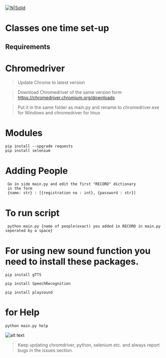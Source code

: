 [![N|Solid](https://www.freepnglogos.com/uploads/discord-logo-png/playerunknown-battlegrounds-bgparty-15.png)](https://discord.gg/9uumcceRaQ)
# Classes one time set-up


## Requirements

# Chromedriver

>Update Chrome to latest version

>Download Chromedriver of the same version form https://chromedriver.chromium.org/downloads

>Put it in the same folder as main.py and rename to chromedriver.exe for Windows and chromedriver for linux

# Modules
```
pip install --upgrade requests
pip install selenium
```

# Adding People
```
 Go in side main.py and edit the first "RECORD" dictionary
 in the form
 {name: str} : [{registration no : int}, {password : str}]
```

# To run script
```
 python main.py {name of people(exact) you added in RECORD in main.py seperated by a space}
```

# For using new sound function you need to install these packages.

```
pip install gTTS

pip install SpeechRecognition

pip install playsound
```

# for Help
```
python main.py help
```


![alt text](https://c.tenor.com/5eU8wSWY8zkAAAAM/wow-cool.gif)

>Keep updating chromdriver, python, selenium etc.
>and always report bugs in the issues section.

